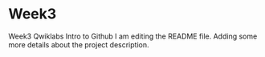 # Week3
Week3 Qwiklabs Intro to Github
I am editing the README file. Adding some more details about the project description.
